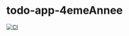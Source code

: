 # todo-app-4emeAnnee

[![CI](https://github.com/Denhetsu/todo-app-4emeAnnee/actions/workflows/ci.yml/badge.svg?branch=dev)](https://github.com/Denhetsu/todo-app-4emeAnnee/actions/workflows/ci.yml)

